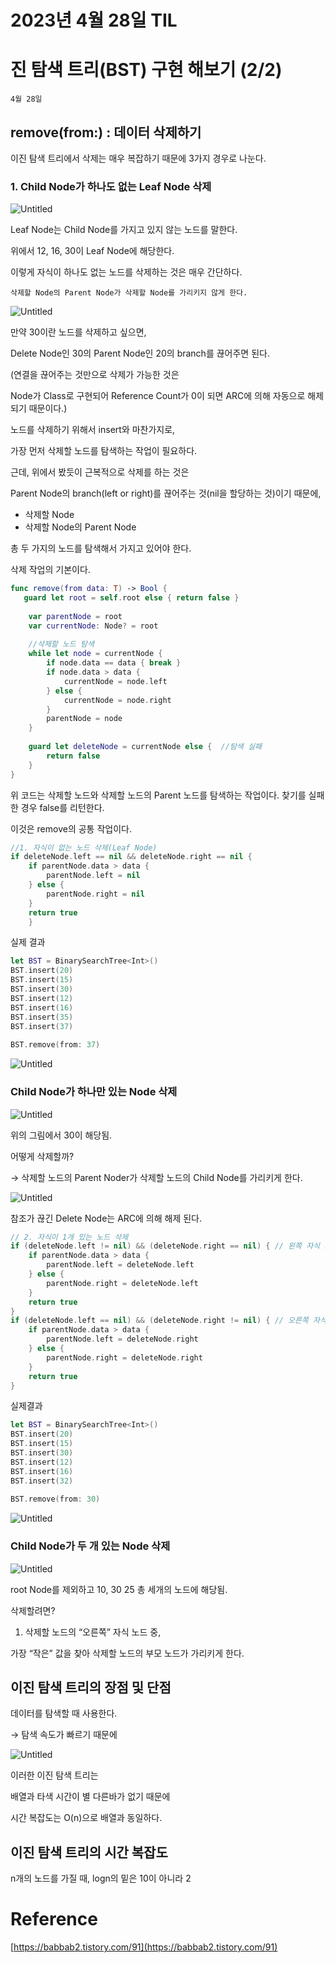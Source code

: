 # 2023년 4월 28일 TIL

# 진 탐색 트리(BST) 구현 해보기 (2/2)

`4월 28일`

## remove(from:) : 데이터 삭제하기

이진 탐색 트리에서 삭제는 매우 복잡하기 때문에 3가지 경우로 나눈다.

### 1. Child Node가 하나도 없는 Leaf Node 삭제

![Untitled](https://s3-us-west-2.amazonaws.com/secure.notion-static.com/2f3c5eff-0eb5-48cb-851b-9e9334c2a9b5/Untitled.png)

Leaf Node는 Child Node를 가지고 있지 않는 노드를 말한다.

위에서 12, 16, 30이 Leaf Node에 해당한다.

이렇게 자식이 하나도 없는 노드를 삭제하는 것은 매우 간단하다.

`삭제할 Node의 Parent Node가 삭제할 Node를 가리키지 않게 한다.`

![Untitled](https://s3-us-west-2.amazonaws.com/secure.notion-static.com/6454b537-a8c1-4da9-9c2e-fd057792be55/Untitled.png)

만약 30이란 노드를 삭제하고 싶으면,

Delete Node인 30의 Parent Node인 20의 branch를 끊어주면 된다.

(연결을 끊어주는 것만으로 삭제가 가능한 것은

Node가 Class로 구현되어 Reference Count가 0이 되면 ARC에 의해 자동으로 해제되기 때문이다.)

노드를 삭제하기 위해서 insert와 마찬가지로,

가장 먼저 삭제할 노드를 탐색하는 작업이 필요하다.

근데, 위에서 봤듯이 근복적으로 삭제를 하는 것은

Parent Node의 branch(left or right)를 끊어주는 것(nil을 할당하는 것)이기 때문에,

- 삭제할 Node
- 삭제할 Node의 Parent Node

총 두 가지의 노드를 탐색해서 가지고 있어야 한다.

삭제 작업의 기본이다.

```swift
func remove(from data: T) -> Bool {
   guard let root = self.root else { return false }
    
    var parentNode = root
    var currentNode: Node? = root
    
    //삭제할 노드 탐색
    while let node = currentNode {
        if node.data == data { break }
        if node.data > data {
            currentNode = node.left
        } else {
            currentNode = node.right
        }
        parentNode = node
    }
    
    guard let deleteNode = currentNode else {  //탐색 실패
        return false
    }
}
```

위 코드는 삭제할 노드와 삭제할 노드의 Parent 노드를 탐색하는 작업이다. 찾기를 실패한 경우 false를 리턴한다.

이것은 remove의 공통 작업이다.

```swift
//1. 자식이 없는 노드 삭제(Leaf Node)
if deleteNode.left == nil && deleteNode.right == nil {
	if parentNode.data > data {
		parentNode.left = nil
	} else {
		parentNode.right = nil
	}
	return true
	}
```

실제 결과

```swift
let BST = BinarySearchTree<Int>()
BST.insert(20)
BST.insert(15)
BST.insert(30)
BST.insert(12)
BST.insert(16)
BST.insert(35)
BST.insert(37)
 
BST.remove(from: 37)
```

![Untitled](https://s3-us-west-2.amazonaws.com/secure.notion-static.com/3e2f0fae-460b-4118-912e-e48c604b43e0/Untitled.png)

### Child Node가 하나만 있는 Node 삭제

![Untitled](https://s3-us-west-2.amazonaws.com/secure.notion-static.com/0c0ee539-81d1-416d-8c97-967bfe48fd83/Untitled.png)

위의 그림에서 30이 해당됨.

어떻게 삭제할까?

→ 삭제할 노드의 Parent Noder가 삭제할 노드의 Child Node를 가리키게 한다.

![Untitled](https://s3-us-west-2.amazonaws.com/secure.notion-static.com/28ec6b2f-08a2-456e-b384-409e62006e66/Untitled.png)

참조가 끊긴 Delete Node는 ARC에 의해 해제 된다.

```swift
// 2. 자식이 1개 있는 노드 삭제
if (deleteNode.left != nil) && (deleteNode.right == nil) { // 왼쪽 자식 노드가 존재할 경우
    if parentNode.data > data {
        parentNode.left = deleteNode.left
    } else {
        parentNode.right = deleteNode.left
    }
    return true
}
if (deleteNode.left == nil) && (deleteNode.right != nil) { // 오른쪽 자식 노드가 존재할 경우
    if parentNode.data > data {
        parentNode.left = deleteNode.right
    } else {
        parentNode.right = deleteNode.right
    }
    return true
}
```

실제결과

```swift
let BST = BinarySearchTree<Int>()
BST.insert(20)
BST.insert(15)
BST.insert(30)
BST.insert(12)
BST.insert(16)
BST.insert(32)
 
BST.remove(from: 30)
```

![Untitled](https://s3-us-west-2.amazonaws.com/secure.notion-static.com/8ed2380b-f9ca-4afa-bf3d-e31c122fb0db/Untitled.png)

### Child Node가 두 개 있는 Node 삭제

![Untitled](https://s3-us-west-2.amazonaws.com/secure.notion-static.com/9858f49b-97e7-4f50-bb3c-c3d959a41df7/Untitled.png)

root Node를 제외하고 10, 30 25 총 세개의 노드에 해당됨.

삭제할려면?

1. 삭제할 노드의 “오른쪽” 자식 노드 중,

가장 “작은” 값을 찾아 삭제할 노드의 부모 노드가 가리키게 한다.

## 이진 탐색 트리의 장점 및 단점

데이터를 탐색할 때 사용한다.

→ 탐색 속도가 빠르기 때문에

![Untitled](https://s3-us-west-2.amazonaws.com/secure.notion-static.com/c79c2fc8-da9e-4bc1-8d3d-82698de50f6b/Untitled.png)

이러한 이진 탐색 트리는

배열과 타색 시간이 별 다른바가 없기 때문에

시간 복잡도는 O(n)으로 배열과 동일하다.

## 이진 탐색 트리의 시간 복잡도

n개의 노드를 가질 때, logn의 밑은 10이 아니라 2

# Reference

[https://babbab2.tistory.com/91](https://babbab2.tistory.com/91)
